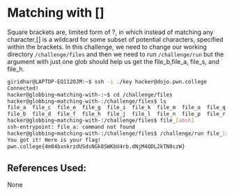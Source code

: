 # Matching with []
Square brackets are, limited form of ?, in which instead of matching any character,[] is a wildcard for some subset of potential characters, specified within the brackets.
	In this challenge, we need to change our working directory `/challenge/files` and then we
need to run `/challenge/run` but the argument with just one glob should help us get the file_b,file_a,
file_s, and file_h.

```bash
giridhar@LAPTOP-EQ112OJM:~$ ssh -i ./key hacker@dojo.pwn.college
Connected!
hacker@globbing~matching-with-:~$ cd /challenge/files
hacker@globbing~matching-with-:/challenge/files$ ls
file_a  file_c  file_e  file_g  file_i  file_k  file_m  file_o  file_q  file_s  file_u  file_w  file_y
file_b  file_d  file_f  file_h  file_j  file_l  file_n  file_p  file_r  file_t  file_v  file_x  file_z
hacker@globbing~matching-with-:/challenge/files$ file_[absh]
ssh-entrypoint: file_a: command not found
hacker@globbing~matching-with-:/challenge/files$ /challenge/run file_[absh]
You got it! Here is your flag!
pwn.college{4m04bxnkrzdUSdsNGk8SWKbU4rb.dNjM4QDL2kTN0czW}
```

## References Used:
None
